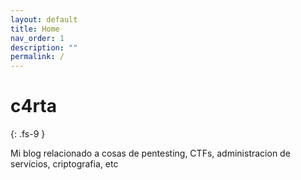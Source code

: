 ```yaml
---
layout: default
title: Home
nav_order: 1
description: ""
permalink: /
---
```


# c4rta
{: .fs-9 }

Mi blog relacionado a cosas de pentesting, CTFs, administracion de servicios, criptografia, etc